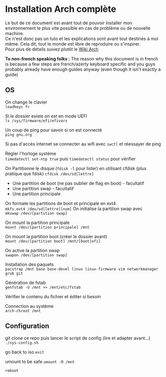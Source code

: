 # Installation Arch complète
Le but de ce document est avant tout de pouvoir installer mon environnement le plus vite possible en cas de problème ou de nouvelle machine.  
Ce n'est donc pas un tuto et les explications sont avant tout destinés à moi même. Cela dit, tout le monde est libre de reproduire ou s'inspirer.  
Pour plus de détails suivez plutôt le [Wiki Arch](https://wiki.archlinux.org/title/Installation_guide_(Fran%C3%A7ais)) 

**To non-french speaking folks :** The reason why this document is in french is because a few steps are french/azerty keyboard specific and you guys probably already have enough guides anyway (even though it isn't exactly a guide)  

## OS
On change le clavier  
`loadkeys fr`

Si le dossier existe on est en mode UEFI  
`ls /sys/firmware/efi/efivars`

Un coup de ping pour savoir si on est connecté  
`ping gnu.org`

Si pas d'accès internet se connecter au wifi avec `iwctl` et réessayer de ping  

Régler l'horloge système  
`timedatectl set-ntp true` puis `timedatectl status` pour vérifier

On Partitionne le disque (`fdisk -l` pour lister) en utilisant cfdisk (plus pratique que fdisk)
`cfdisk /dev/sd[lettre]`
- Une partition de boot (ne pas oublier de flag en boot) - facultatif
- Une partition swap - facultatif
- Une partition principale

On formate les partitions de boot et principale en ext4  
`mkfs.ext4 /dev/sd[lettre][num]`
On initialise la partition swap avec  
`mkswap /dev/[partition swap]`

On mount la partition principale  
`mount /dev/[partition principale] /mnt`

On mount la partition boot (créer le dossier avant)  
`mount /dev/[partition boot] /mnt/[boot|efi]`

On active la partition swap  
`swapon /dev/[partition swap]`

Installation des paquets  
`pacstrap /mnt base base-devel linux linux-firmware vim networkmanager grub git`

Génération de fstab  
`genfstab -U /mnt >> /mnt/etc/fstab`

Vérifier le contenu du fichier et éditer si besoin  

Connection au système  
`arch-chroot /mnt`

## Configuration
git clone ce repo puis lancer le script de config (lire et adapter avant...)  
`./sys-config.sh`

go back to iso
`exit`

umount to be safe
`umount -R /mnt`

`reboot`
